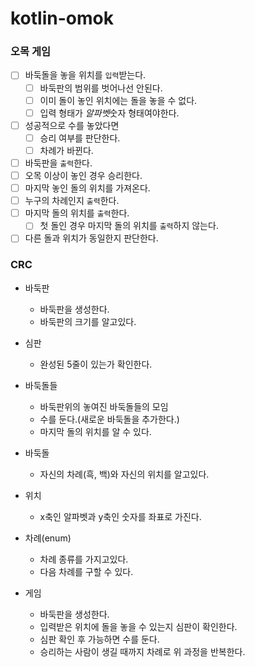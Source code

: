 # kotlin-omok

### 오목 게임

- [ ] 바둑돌을 놓을 위치를 `입력`받는다.
    - [ ] 바둑판의 범위를 벗어나선 안된다.
    - [ ] 이미 돌이 놓인 위치에는 돌을 놓을 수 없다.
    - [ ] 입력 형태가 $알파벳$숫자 형태여야한다.
- [ ] 성공적으로 수를 놓았다면
    - [ ] 승리 여부를 판단한다.
    - [ ] 차례가 바뀐다.
- [ ] 바둑판을 `출력`한다.
- [ ] 오목 이상이 놓인 경우 승리한다.
- [ ] 마지막 놓인 돌의 위치를 가져온다.
- [ ] 누구의 차례인지 `출력`한다.
- [ ] 마지막 돌의 위치를 `출력`한다.
    - [ ] 첫 돌인 경우 마지막 돌의 위치를 `출력`하지 않는다.
- [ ] 다른 돌과 위치가 동일한지 판단한다.

### CRC

- 바둑판
    - 바둑판을 생성한다.
    - 바둑판의 크기를 알고있다.

- 심판
    - 완성된 5줄이 있는가 확인한다.

- 바둑돌들
    - 바둑판위의 놓여진 바둑돌들의 모임
    - 수를 둔다.(새로운 바둑돌을 추가한다.)
    - 마지막 돌의 위치를 알 수 있다.

- 바둑돌
    - 자신의 차례(흑, 백)와 자신의 위치를 알고있다.

- 위치
    - x축인 알파벳과 y축인 숫자를 좌표로 가진다.

- 차례(enum)
    - 차례 종류를 가지고있다.
    - 다음 차례를 구할 수 있다.

- 게임
    - 바둑판을 생성한다.
    - 입력받은 위치에 돌을 놓을 수 있는지 심판이 확인한다.
    - 심판 확인 후 가능하면 수를 둔다.
    - 승리하는 사람이 생길 때까지 차례로 위 과정을 반복한다.

